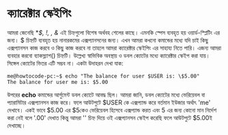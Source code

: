 # ক্যারেক্টার স্কেইপিং #

আমরা জেনেছি **$, !, *, &** এই চিহ্নগুলো বিশেষ অর্থবহ শেলের কাছে। এমনকি স্পেস ব্যবহৃত হয় ওয়ার্ড-স্প্লিটিং এর জন্য। $ চিহ্নটি ব্যবহৃত হয় নানারকমের এক্সপ্যানসনের জন্য। এখন আমরা কখনো কমান্ডের মধ্যে যদি চাই কিছু এক্সপ্যানসন কাজ করবে ও কিছু কাজ করবে না তাহলে আমরা ক্যারেক্টার স্কেইপিং এর সাহায্য নিতে পারি। এজন্য আমরা ব্যবহার করবো ব্যাকস্ল্যাশ(\) চিহ্নটি। উল্লেখ্য স্বাভিবিক অবস্থায় ও ডবল ক্যোটের মধ্যে ক্যারেক্টার স্কেইপ করা যায়। সিঙ্গেল ক্যোটের ভিতর এটি সম্ভব না। একটা উদাহরন দেখা যাক:

```
me@howtocode-pc:~$ echo "The balance for user $USER is: \$5.00"
The balance for user me is: $5.00
```

উপরের **echo** কমান্ডের আর্গুমেন্ট ডবল ক্যোটে আবদ্ধ ছিল। আমরা জানি, ডবল ক্যোটের মধ্যে ভেরিয়েবল বা প্যারামিটার এক্সপ্যানসন কাজ করে। ফলে আউটপুটে $USER কে এক্সপ্যান্ড করে বর্তমান ইউজার অর্থাৎ 'me' দেখাবে। একই ভাবে $5.00 এর $5কেও ভেরিয়েবল হিসেবে এক্সপ্যান্ড করত এবং 5 এর জন্য কোনো মান নির্দেশ করা নেই বলে '.00' দেখাত কিন্তু আমরা '\' চিহ্ন দিয়ে ওই এক্সপ্যানসন স্কেইপ করেছি ফলে আউটপুটে $5.00ই দেখাচ্ছে।